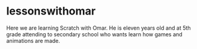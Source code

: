 # lessonswithomar
Here we are learning Scratch with Omar. He is eleven years old and at 5th grade attending to secondary school who wants learn how games and animations are made.
